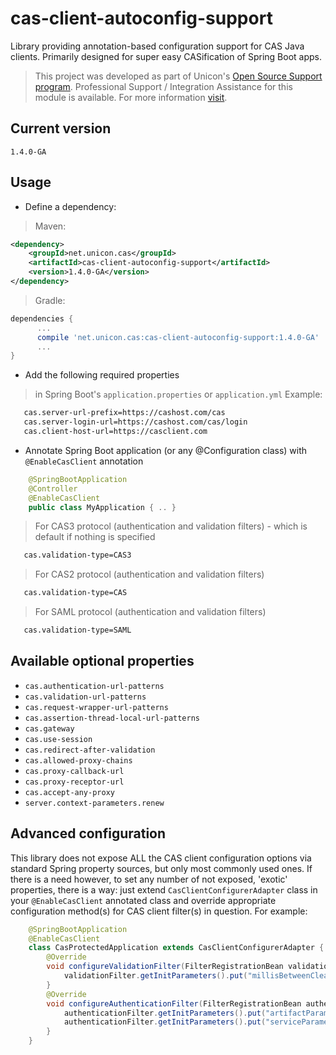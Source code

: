cas-client-autoconfig-support
=============================

Library providing annotation-based configuration support for CAS Java clients. Primarily designed for super easy CASification of Spring Boot apps.

> This project was developed as part of Unicon's [Open Source Support program](https://unicon.net/opensource).
Professional Support / Integration Assistance for this module is available. For more information [visit](https://unicon.net/opensource/cas).

## Current version
`1.4.0-GA`

## Usage

* Define a dependency:

> Maven:

  ```xml
  <dependency>
      <groupId>net.unicon.cas</groupId>
      <artifactId>cas-client-autoconfig-support</artifactId>
      <version>1.4.0-GA</version>      
  </dependency>
  ```

> Gradle:

  ```Groovy
  dependencies {
        ...
        compile 'net.unicon.cas:cas-client-autoconfig-support:1.4.0-GA'
        ...
  }
  ```

* Add the following required properties

> in Spring Boot's `application.properties` or `application.yml` Example:

```bash
   cas.server-url-prefix=https://cashost.com/cas
   cas.server-login-url=https://cashost.com/cas/login
   cas.client-host-url=https://casclient.com
```

* Annotate Spring Boot application (or any @Configuration class) with `@EnableCasClient` annotation

```java
    @SpringBootApplication
    @Controller
    @EnableCasClient
    public class MyApplication { .. }
```

> For CAS3 protocol (authentication and validation filters) - which is default if nothing is specified

```bash
   cas.validation-type=CAS3
```

> For CAS2 protocol (authentication and validation filters)

```bash
   cas.validation-type=CAS
```

> For SAML protocol (authentication and validation filters)

```bash
   cas.validation-type=SAML
```

## Available optional properties

* `cas.authentication-url-patterns`
* `cas.validation-url-patterns`
* `cas.request-wrapper-url-patterns`
* `cas.assertion-thread-local-url-patterns`
* `cas.gateway`
* `cas.use-session`
* `cas.redirect-after-validation`
* `cas.allowed-proxy-chains`
* `cas.proxy-callback-url`
* `cas.proxy-receptor-url`
* `cas.accept-any-proxy`
* `server.context-parameters.renew`

## Advanced configuration

This library does not expose ALL the CAS client configuration options via standard Spring property sources, but only most commonly used ones.
If there is a need however, to set any number of not exposed, 'exotic' properties, there is a way: just extend `CasClientConfigurerAdapter`
class in your `@EnableCasClient` annotated class and override appropriate configuration method(s) for CAS client filter(s) in question.
For example:

```java
    @SpringBootApplication
    @EnableCasClient
    class CasProtectedApplication extends CasClientConfigurerAdapter {    
        @Override
        void configureValidationFilter(FilterRegistrationBean validationFilter) {           
            validationFilter.getInitParameters().put("millisBetweenCleanUps", "120000");
        }        
        @Override
        void configureAuthenticationFilter(FilterRegistrationBean authenticationFilter) {
            authenticationFilter.getInitParameters().put("artifactParameterName", "casTicket");
            authenticationFilter.getInitParameters().put("serviceParameterName", "targetService");
        }                                
    }
```        
